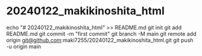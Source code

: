 # 20240122_makikinoshita_html
echo "# 20240122_makikinoshita_html" >> README.md
git init
git add README.md
git commit -m "first commit"
git branch -M main
git remote add origin git@github.com:maki7255/20240122_makikinoshita_html.git
git push -u origin main
